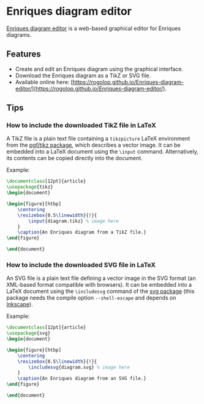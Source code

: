 # Enriques diagram editor
[Enriques diagram editor](https://rogolop.github.io/Enriques-diagram-editor/) is a web-based graphical editor for Enriques diagrams.

## Features
- Create and edit an Enriques diagram using the graphical interface.
- Download the Enriques diagram as a TikZ or SVG file.
- Available online here: [https://rogolop.github.io/Enriques-diagram-editor/](https://rogolop.github.io/Enriques-diagram-editor/).

## Tips
### How to include the downloaded TikZ file in LaTeX
A TikZ file is a plain text file containing a `tikzpicture` LaTeX environment from the [pgf/tikz package](https://ctan.org/pkg/pgf), which describes a vector image. It can be embedded into a LaTeX document using the `\input` command. Alternatively, its contents can be copied directly into the document.

Example:
```Latex
\documentclass[12pt]{article}
\usepackage{tikz}
\begin{document}

\begin{figure}[htbp]
    \centering
    \resizebox{0.5\linewidth}{!}{
        \input{diagram.tikz} % image here
    }
    \caption{An Enriques diagram from a TikZ file.}
\end{figure}

\end{document}
```

### How to include the downloaded SVG file in LaTeX
An SVG file is a plain text file defining a vector image in the SVG format (an XML-based  format compatible with browsers). It can be embedded into a LaTeX document using the `\includesvg` command of the [svg package](https://ctan.org/pkg/svg) (this package needs the compile option `--shell-escape` and depends on [Inkscape](https://inkscape.org/)).

Example:
```Latex
\documentclass[12pt]{article}
\usepackage{svg}
\begin{document}

\begin{figure}[htbp]
    \centering
    \resizebox{0.5\linewidth}{!}{
        \includesvg{diagram.svg} % image here
    }
    \caption{An Enriques diagram from an SVG file.}
\end{figure}

\end{document}
```


